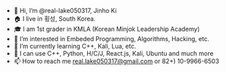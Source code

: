 - 👋 Hi, I’m @real-lake050317, Jinho Ki
- 🏠 I live in 횡성, South Korea.
- 🎓 I am 1st grader in KMLA (Korean Minjok Leadership Academy)
- 👀 I’m interested in Embeded Programming, Algorithms, Hacking, etc.
- 🌱 I’m currently learning C++, Kali, Lua, etc. 
- 💪 I can use C++, Python, H/C/J, React.js, Kali, Ubuntu and much more
- 📫 How to reach me real.lake050317@gmail.com or 82+) 10-9966-6503

<!---
real-lake050317/real-lake050317 is a ✨ special ✨ repository because its `README.md` (this file) appears on your GitHub profile.
You can click the Preview link to take a look at your changes.
--->
